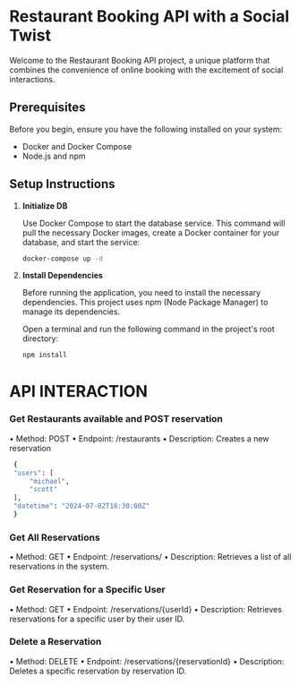 # Restaurant Booking API with a Social Twist

Welcome to the Restaurant Booking API project, a unique platform that combines the convenience of online booking with the excitement of social interactions.

## Prerequisites

Before you begin, ensure you have the following installed on your system:

- Docker and Docker Compose
- Node.js and npm

## Setup Instructions

1. **Initialize DB**

   Use Docker Compose to start the database service. This command will pull the necessary Docker images, create a Docker container for your database, and start the service:

   ```bash
   docker-compose up -d

   ```

2. **Install Dependencies**

   Before running the application, you need to install the necessary dependencies. This project uses npm (Node Package Manager) to manage its dependencies.

   Open a terminal and run the following command in the project's root directory:

   ```bash
   npm install
   ```

# API INTERACTION

### Get Restaurants available and POST reservation

• Method: POST
• Endpoint: /restaurants
• Description: Creates a new reservation

```bash
 {
 "users": [
     "michael",
     "scott"
 ],
 "datetime": "2024-07-02T18:30:00Z"
 }
```

### Get All Reservations

• Method: GET
• Endpoint: /reservations/
• Description: Retrieves a list of all reservations in the system.

### Get Reservation for a Specific User

• Method: GET
• Endpoint: /reservations/{userId}
• Description: Retrieves reservations for a specific user by their user ID.

### Delete a Reservation

• Method: DELETE
• Endpoint: /reservations/{reservationId}
• Description: Deletes a specific reservation by reservation ID.
